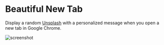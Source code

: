 # Beautiful New Tab

Display a random [Unsplash](https://unsplash.com) with a personalized message when you open a new tab in Google Chrome.

![screenshot](http://i.imgur.com/4rptUkc.jpg)
